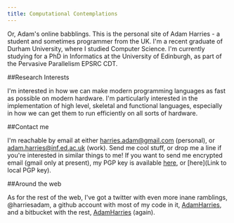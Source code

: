 ```yaml
---
title: Computational Contemplations
---
```


<!-- <img src="/images/me.jpg" style="float:left;" width="100px"/> -->

Or, Adam's online babblings. This is the personal site of Adam Harries - a student and sometimes programmer from the UK. I'm a recent graduate of Durham University, where I studied Computer Science. I'm currently studying for a PhD in Informatics at the University of Edinburgh, as part of the Pervasive Parallelism EPSRC CDT. 

##Research Interests

I'm interested in how we can make modern programming languages as fast as possible on modern hardware. I'm particularly interested in the implementation of high level, skeletal and functional languages, especially in how we can get them to run efficiently on all sorts of hardware.

##Contact me

I'm reachable by email at either harries.adam@gmail.com (personal), or adam.harries@inf.ed.ac.uk (work). Send me cool stuff, or drop me a line if you're interested in similar things to me! If you want to send me encrypted email (gmail only at present), my PGP key is available [here](https://pgp.mit.edu/pks/lookup?op=get&search=0x948B2C500081A3C4), or [here](Link to local PGP key).

##Around the web

As for the rest of the web, I've got a twitter with even more inane ramblings, @harriesadam, a github account with most of my code in it, [AdamHarries](https://github.com/AdamHarries), and a bitbucket with the rest, [AdamHarries](https://bitbucket.org/AdamHarries) (again).
